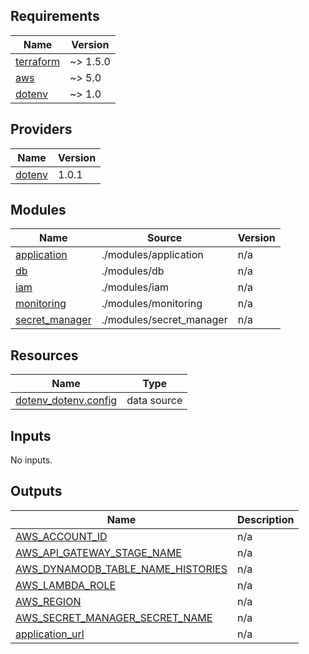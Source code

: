 <!-- BEGIN_TF_DOCS -->
## Requirements

| Name | Version |
|------|---------|
| <a name="requirement_terraform"></a> [terraform](#requirement\_terraform) | ~> 1.5.0 |
| <a name="requirement_aws"></a> [aws](#requirement\_aws) | ~> 5.0 |
| <a name="requirement_dotenv"></a> [dotenv](#requirement\_dotenv) | ~> 1.0 |

## Providers

| Name | Version |
|------|---------|
| <a name="provider_dotenv"></a> [dotenv](#provider\_dotenv) | 1.0.1 |

## Modules

| Name | Source | Version |
|------|--------|---------|
| <a name="module_application"></a> [application](#module\_application) | ./modules/application | n/a |
| <a name="module_db"></a> [db](#module\_db) | ./modules/db | n/a |
| <a name="module_iam"></a> [iam](#module\_iam) | ./modules/iam | n/a |
| <a name="module_monitoring"></a> [monitoring](#module\_monitoring) | ./modules/monitoring | n/a |
| <a name="module_secret_manager"></a> [secret\_manager](#module\_secret\_manager) | ./modules/secret_manager | n/a |

## Resources

| Name | Type |
|------|------|
| [dotenv_dotenv.config](https://registry.terraform.io/providers/jrhouston/dotenv/latest/docs/data-sources/dotenv) | data source |

## Inputs

No inputs.

## Outputs

| Name | Description |
|------|-------------|
| <a name="output_AWS_ACCOUNT_ID"></a> [AWS\_ACCOUNT\_ID](#output\_AWS\_ACCOUNT\_ID) | n/a |
| <a name="output_AWS_API_GATEWAY_STAGE_NAME"></a> [AWS\_API\_GATEWAY\_STAGE\_NAME](#output\_AWS\_API\_GATEWAY\_STAGE\_NAME) | n/a |
| <a name="output_AWS_DYNAMODB_TABLE_NAME_HISTORIES"></a> [AWS\_DYNAMODB\_TABLE\_NAME\_HISTORIES](#output\_AWS\_DYNAMODB\_TABLE\_NAME\_HISTORIES) | n/a |
| <a name="output_AWS_LAMBDA_ROLE"></a> [AWS\_LAMBDA\_ROLE](#output\_AWS\_LAMBDA\_ROLE) | n/a |
| <a name="output_AWS_REGION"></a> [AWS\_REGION](#output\_AWS\_REGION) | n/a |
| <a name="output_AWS_SECRET_MANAGER_SECRET_NAME"></a> [AWS\_SECRET\_MANAGER\_SECRET\_NAME](#output\_AWS\_SECRET\_MANAGER\_SECRET\_NAME) | n/a |
| <a name="output_application_url"></a> [application\_url](#output\_application\_url) | n/a |
<!-- END_TF_DOCS -->
